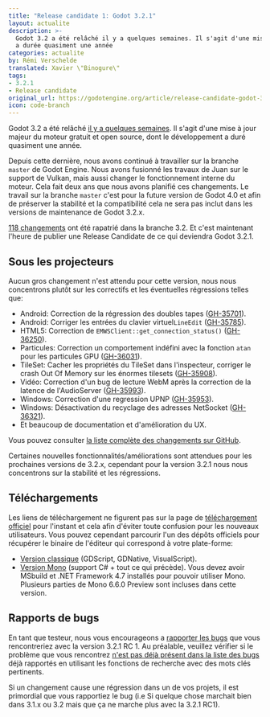 ```yaml
---
title: "Release candidate 1: Godot 3.2.1"
layout: actualite
description: >-
  Godot 3.2 a été relâché il y a quelques semaines. Il s'agit d'une mise à jour majeur du moteur gratuit et open source, dont le développement
  a durée quasiment une année
categories: actualite
by: Rémi Verschelde 
translated: Xavier \"Binogure\"
tags:
- 3.2.1
- Release candidate
original_url: https://godotengine.org/article/release-candidate-godot-3-2-1-rc-1
icon: code-branch
---
```


Godot 3.2 a été relâché [il y a quelques semaines](/actualite-godot-3-2-released/). Il s'agit d'une mise à jour majeur du moteur gratuit et open source, dont le développement a duré quasiment une année.

Depuis cette dernière, nous avons continué à travailler sur la branche `master` de Godot Engine. Nous avons fusionné les travaux de Juan sur le support de Vulkan, mais aussi changer le fonctionnement interne du moteur. Cela fait deux ans que nous avons planifié ces changements. Le travail sur la branche `master` c'est pour la future version de Godot 4.0 et afin de préserver la stabilité et la compatibilité cela ne sera pas inclut dans les versions de maintenance de Godot 3.2.x.

[118 changements](https://github.com/godotengine/godot/compare/3.2-stable...1bc1939c63e07c6a03dbb258d765e0f450559706) ont été rapatrié dans la branche 3.2. Et c'est maintenant l'heure de publier une Release Candidate de ce qui deviendra Godot 3.2.1.

## Sous les projecteurs
Aucun gros changement n'est attendu pour cette version, nous nous concentrons plutôt sur les correctifs et les éventuelles régressions telles que:

- Android: Correction de la régression des doubles tapes ([GH-35701](https://github.com/godotengine/godot/pull/35701)).
- Android: Corriger les entrées du clavier virtuel`LineEdit` ([GH-35785](https://github.com/godotengine/godot/pull/35785)).
- HTML5: Correction de `EMWSClient::get_connection_status()` ([GH-36250](https://github.com/godotengine/godot/pull/36250)).
- Particules: Correction un comportement indéfini avec la fonction `atan` pour les particules GPU ([GH-36031](https://github.com/godotengine/godot/pull/36031)).
- TileSet: Cacher les propriétés du TileSet dans l'inspecteur, corriger le crash Out Of Memory sur les énormes tilesets ([GH-35908](https://github.com/godotengine/godot/pull/35908)).
- Vidéo: Correction d'un bug de lecture WebM après la correction de la latence de l'AudioServer ([GH-35993](https://github.com/godotengine/godot/pull/35993)).
- Windows: Correction d'une regression UPNP ([GH-35953](https://github.com/godotengine/godot/pull/35953)).
- Windows: Désactivation du recyclage des adresses NetSocket ([GH-36321](https://github.com/godotengine/godot/pull/36321)).
- Et beaucoup de documentation et d'amélioration du UX.

Vous pouvez consulter [la liste complète des changements sur GitHub](https://github.com/godotengine/godot/compare/3.2-stable...1bc1939c63e07c6a03dbb258d765e0f450559706).

Certaines nouvelles fonctionnalités/améliorations sont attendues pour les prochaines versions de 3.2.x, cependant pour la version 3.2.1 nous nous concentrons sur la stabilité et les régressions.

## Téléchargements
Les liens de téléchargement ne figurent pas sur la page de [téléchargement officiel](https://godotengine.org/download) pour l'instant et cela afin d'éviter toute confusion pour les nouveaux utilisateurs. Vous pouvez cependant parcourir l'un des dépôts officiels pour récupérer le binaire de l'éditeur qui correspond à votre plate-forme:

- [Version classique](https://downloads.tuxfamily.org/godotengine/3.2.1/rc1/) (GDScript, GDNative, VisualScript).
- [Version Mono](https://downloads.tuxfamily.org/godotengine/3.2.1/rc1/mono/) (support C# + tout ce qui précède). Vous devez avoir MSbuild et .NET Framework 4.7 installés pour pouvoir utiliser Mono. Plusieurs parties de Mono 6.6.0 Preview sont incluses dans cette version.

## Rapports de bugs

En tant que testeur, nous vous encourageons a [rapporter les bugs](https://github.com/godotengine/godot/issues) que vous rencontreriez avec la version 3.2.1 RC 1. Au préalable, veuillez vérifier si le problème que vous rencontrez [n'est pas déjà présent dans la liste des bugs](https://github.com/godotengine/godot/issues) déjà rapportés en utilisant les fonctions de recherche avec des mots clés pertinents.

Si un changement cause une régression dans un de vos projets, il est primordial que vous rapportiez le bug (i.e Si quelque chose marchait bien dans 3.1.x ou 3.2 mais que ça ne marche plus avec la 3.2.1 RC1).
